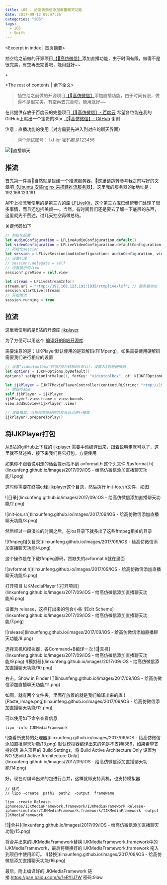 ```yaml
---
title: iOS - 给高仿微信添加直播聊天功能
date: 2017-09-12 09:47:36
categories: "iOS"
tags:
  - iOS
  - Swift
---
```


<Excerpt in index | 首页摘要> 

抽空给之前做的开源项目[【高仿微信】](https://github.com/LinXunFeng/LXFWeChat)添加直播功能，由于时间有限，做得不是很完美，有空再去完善吧，能用就好~~

+<!-- more -->

<The rest of contents | 余下全文>

> 抽空给之前做的开源项目[【高仿微信】](https://github.com/LinXunFeng/LXFWeChat)添加直播功能，由于时间有限，做得不是很完美，有空再去完善吧，能用就好~~

在此提供存放于百度云的完整项目[【高仿微信】- 百度云](https://pan.baidu.com/s/1bpB55Bx)
希望各位能在我的GitHub上献出一个宝贵的Star [【高仿微信】- GitHub](https://github.com/LinXunFeng/LXFWeChat)
谢谢


注意：直播功能的使用（对方需要先进入到对应的聊天界面）

> 两个测试账号： lxf lqr  密码都是123456

![直播聊天](https://github.com/LinXunFeng/LXFWeChat/raw/master/Screenshots/8.gif)

## 推流
首先第一件事当然就是搭建一个推流服务器，这里请跳转参考我之前写好的文章吧[【Ubuntu 安装nginx 来搭建推流服务器】](/2017/09/12/Ubuntu-安装nginx-来搭建推流服务器/)，这里我的服务器的ip地址是：192.168.123.191

APP上推流我使用的是第三方的库 [LFLiveKit](https://github.com/LaiFengiOS/LFLiveKit)，这个第三方库已经帮我们处理了很多事情，而且还包括美颜~~。当然，有时间我们还是要去了解一下底层的东西，这里就先不赘述，过几天抽空再做总结。

关键代码如下

```swift
// 初始化配置
let audioConfiguration = LFLiveAudioConfiguration.default()
let videoConfiguration = LFLiveVideoConfiguration.defaultConfiguration(for: .low2, outputImageOrientation: .portrait)
// 初始化session
let session = LFLiveSession(audioConfiguration: audioConfiguration, videoConfiguration: videoConfiguration)
// 设置代理
// session?.delegate = self
// 设置展示的View
session?.preView = self.view
```

```swift
let stream = LFLiveStreamInfo()
stream.url = "rtmp://192.168.123.191:1935/rtmplive/lxf"; // 服务器地址
session.startLive(stream)
// 开始推流
session.running = true
```

## 拉流
这里我使用的是B站的开源库 [ijkplayer](https://github.com/Bilibili/ijkplayer) 

为了方便可以用这个 [编译好的B站开源库](https://github.com/LinXunFeng/IJKFramework)

需要注意的是：IJKPlayer默认使用的是软解码(FFMpeng)，如果需要使用硬解码需要我们进行相应的设置
```swift
// 设置"videotoolbox"的值为0为软解码(默认)，设置为1则是硬解码
let options = IJKFFOptions.byDefault()
options?.setOptionIntValue(1, forKey: "videotoolbox", of: kIJKFFOptionCategoryPlayer)

let ijkPlayer = IJKFFMoviePlayerController(contentURLString: "rtmp://192.168.123.191:1935/rtmplive/lxf", with: options)
// 需保存起来
self.ijkPlayer = ijkPlayer
ijkPlayer?.view.frame = view.bounds
view.addSubview(ijkPlayer!.view)

// 准备播放，当视频准备好的时候会自动进行播放
ijkPlayer?.prepareToPlay()
```

## 将IJKPlayer打包

从B站的gitHub上下载的 [ijkplayer](https://github.com/Bilibili/ijkplayer) 需要手动编译出来，跟着说明走就可以了，这里就不赘述咯，接下来我们将它打包，方便使用

如果你不跟着说明走的话会提示找不到 avformat.h 这个头文件
![avformat.h](linxunfeng.github.io/images/2017/09/iOS - 给高仿微信添加直播聊天功能/1.png)

这时你需要在终端cd到ijkplayer这个目录，然后执行 init-ios.sh文件，如图

![目录](linxunfeng.github.io/images/2017/09/iOS - 给高仿微信添加直播聊天功能/2.png)

![init-ios.sh](linxunfeng.github.io/images/2017/09/iOS - 给高仿微信添加直播聊天功能/3.png)

然后经过一段漫长的时间之后，在ios目录下就多出了这些ffmpeg相关的目录

![ffmpeg相关目录](linxunfeng.github.io/images/2017/09/iOS - 给高仿微信添加直播聊天功能/4.png)

这个操作是在下载ffmpeg源码，然缺失的avformat.h就在里面

![avformat.h](linxunfeng.github.io/images/2017/09/iOS - 给高仿微信添加直播聊天功能/5.png)


打开项目 IJKMediaPlayer
![打开项目](linxunfeng.github.io/images/2017/09/iOS - 给高仿微信添加直播聊天功能/6.png)

设置为 release，这样打出来的包会小些
![Edit Scheme](linxunfeng.github.io/images/2017/09/iOS - 给高仿微信添加直播聊天功能/7.png)

![release](linxunfeng.github.io/images/2017/09/iOS - 给高仿微信添加直播聊天功能/8.png)

选择真机和模拟器，各Command+B编译一次
![真机](linxunfeng.github.io/images/2017/09/iOS - 给高仿微信添加直播聊天功能/9.png)
![模拟器](linxunfeng.github.io/images/2017/09/iOS - 给高仿微信添加直播聊天功能/10.png)

右击，Show in Finder
![](linxunfeng.github.io/images/2017/09/iOS - 给高仿微信添加直播聊天功能/11.png)

如图，就有两个文件夹，里面存放着的就是我们编译出来的库
![Paste_Image.png](linxunfeng.github.io/images/2017/09/iOS - 给高仿微信添加直播聊天功能/12.png)

可以使用如下命令查看信息
```shell 
lipo -info IJKMediaFramework
```
![查看所支持的处理器](linxunfeng.github.io/images/2017/09/iOS - 给高仿微信添加直播聊天功能/13.png)
默认模拟器编译出来的包是不支持i386，如果希望支持的话
进入项目的 Build Settings，将 Build Active Architecture Only 设置为NO
![Build Active Architecture Only](linxunfeng.github.io/images/2017/09/iOS - 给高仿微信添加直播聊天功能/14.png)

好，现在对编译出来的包进行合并，这样就即支持真机，也支持模拟器
```shell
// 格式
// lipo -create  path1  path2  -output  frameName

lipo -create Release-iphoneos/IJKMediaFramework.framework/IJKMediaFramework Release-iphonesimulator/IJKMediaFramework.framework/IJKMediaFramework -output IJKMediaFramework
```

![合并](linxunfeng.github.io/images/2017/09/iOS - 给高仿微信添加直播聊天功能/15.png)

将合并出来的IJKMediaFramework替换 IJKMediaFramework.framework中的IJKMediaFramework，最后将替换好的 IJKMediaFramework.framework 拖入到项目中使用即可。
![替换](linxunfeng.github.io/images/2017/09/iOS - 给高仿微信添加直播聊天功能/16.png)

最后，附上编译好的IJKMediaFramework
链接:https://pan.baidu.com/s/1eRYlJ7W 密码:9iaw



<div class="github-widget" data-repo="LinXunFeng/LXFWeChat"></div>